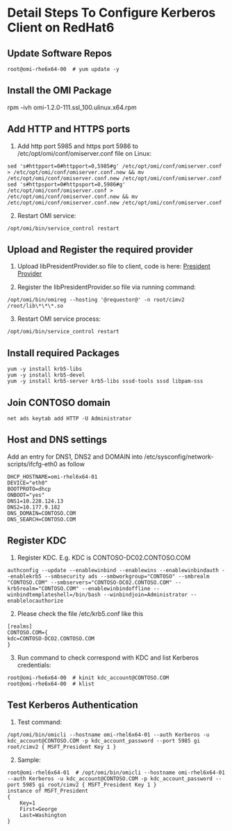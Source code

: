 # Detail Steps To Configure Kerberos Client on RedHat6

## Update Software Repos

```
root@omi-rhe6x64-00  # yum update -y
```

## Install the OMI Package

rpm -ivh omi-1.2.0-111.ssl_100.ulinux.x64.rpm

## Add HTTP and HTTPS ports

1. Add http port 5985 and https port 5986 to /etc/opt/omi/conf/omiserver.conf file on Linux:

```
sed 's#httpport=0#httpport=0,5985#g' /etc/opt/omi/conf/omiserver.conf > /etc/opt/omi/conf/omiserver.conf.new && mv /etc/opt/omi/conf/omiserver.conf.new /etc/opt/omi/conf/omiserver.conf
sed 's#httpsport=0#httpsport=0,5986#g' /etc/opt/omi/conf/omiserver.conf > /etc/opt/omi/conf/omiserver.conf.new && mv /etc/opt/omi/conf/omiserver.conf.new /etc/opt/omi/conf/omiserver.conf
```

2. Restart OMI service:

```
/opt/omi/bin/service_control restart
```

## Upload and Register the required provider

1. Upload libPresidentProvider.so file to client, code is here: [President Provider](https://github.com/Microsoft/omi/tree/master/Unix/samples/Providers/President)

2. Register the libPresidentProvider.so file via running command:

```
/opt/omi/bin/omireg --hosting '@requestor@' -n root/cimv2 /root/lib\*\*\*.so
```

3. Restart OMI service process:

```
/opt/omi/bin/service_control restart
```

## Install required Packages

```
yum -y install krb5-libs
yum -y install krb5-devel
yum -y install krb5-server krb5-libs sssd-tools sssd libpam-sss
```

## Join CONTOSO domain

```
net ads keytab add HTTP -U Administrator
```

## Host and DNS settings

Add an entry for DNS1, DNS2 and DOMAIN into /etc/sysconfig/network-scripts/ifcfg-eth0 as follow

```
DHCP_HOSTNAME=omi-rhel6x64-01
DEVICE="eth0"
BOOTPROTO=dhcp
ONBOOT="yes"
DNS1=10.228.124.13
DNS2=10.177.9.182
DNS_DOMAIN=CONTOSO.COM
DNS_SEARCH=CONTOSO.COM
```

## Register KDC

1. Register KDC. E.g. KDC is CONTOSO-DC02.CONTOSO.COM

```
authconfig --update --enablewinbind --enablewins --enablewinbindauth --enablekrb5 --smbsecurity ads --smbworkgroup="CONTOSO" --smbrealm "CONTOSO.COM" --smbservers="CONTOSO-DC02.CONTOSO.COM" --krb5realm="CONTOSO.COM" --enablewinbindoffline --winbindtemplateshell=/bin/bash --winbindjoin=Administrator --enablelocauthorize
```

2. Please check the file /etc/krb5.conf like this

```
[realms]
CONTOSO.COM={
kdc=CONTOSO-DCO2.CONTOSO.COM
}
```

3. Run command to check correspond with KDC and list Kerberos credentials:

```
root@omi-rhe6x64-00  # kinit kdc_account@CONTOSO.COM
root@omi-rhe6x64-00  # klist
```

## Test Kerberos Authentication

1. Test command:

```
/opt/omi/bin/omicli --hostname omi-rhel6x64-01 --auth Kerberos -u kdc_account@CONTOSO.COM -p kdc_account_password --port 5985 gi root/cimv2 { MSFT_President Key 1 }
```

2. Sample:
```
root@omi-rhel6x64-01  # /opt/omi/bin/omicli --hostname omi-rhel6x64-01 --auth Kerberos -u kdc_account@CONTOSO.COM -p kdc_account_password --port 5985 gi root/cimv2 { MSFT_President Key 1 }
instance of MSFT_President
{
    Key=1
    First=George
    Last=Washington
}
```